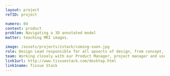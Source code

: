```yaml
---
layout: project
refID: project

numero: 04
context: product
problem: Navigating a 3D annotated model
matter: teaching MRI images.

image: /assets/projects/zstack/coming-soon.jpg
role: Design Lead responsible for all apsects of design, from concept, user feedback and final pixels.
team: Working closely with our Product Manager, project manager and user stakeholders and engineering.
link1url: http://www.tissuestack.com/desktop.html
link1name: Tissue Stack
---
```

